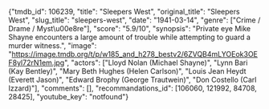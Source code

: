{"tmdb_id": 106239, "title": "Sleepers West", "original_title": "Sleepers West", "slug_title": "sleepers-west", "date": "1941-03-14", "genre": ["Crime / Drame / Myst\u00e8re"], "score": "5.9/10", "synopsis": "Private eye Mike Shayne encounters a large amount of trouble while attempting to guard a murder witness.", "image": "https://image.tmdb.org/t/p/w185_and_h278_bestv2/6ZVQB4mLYOEok3OEF8yl72rN1em.jpg", "actors": ["Lloyd Nolan (Michael Shayne)", "Lynn Bari (Kay Bentley)", "Mary Beth Hughes (Helen Carlson)", "Louis Jean Heydt (Everett Jason)", "Edward Brophy (George Trautwein)", "Don Costello (Carl Izzard)"], "comments": [], "recommandations_id": [106060, 121992, 84708, 28425], "youtube_key": "notfound"}